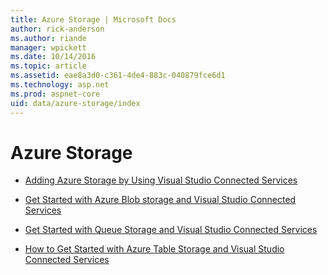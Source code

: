 ```yaml
---
title: Azure Storage | Microsoft Docs
author: rick-anderson
ms.author: riande
manager: wpickett
ms.date: 10/14/2016
ms.topic: article
ms.assetid: eae8a3d0-c361-4de4-883c-040879fce6d1
ms.technology: asp.net
ms.prod: aspnet-core
uid: data/azure-storage/index
---
```

# Azure Storage

* [Adding Azure Storage by Using Visual Studio Connected Services](https://azure.microsoft.com/documentation/articles/vs-azure-tools-connected-services-storage)

* [Get Started with Azure Blob storage and Visual Studio Connected Services](https://azure.microsoft.com/documentation/articles/vs-storage-aspnet5-getting-started-blobs)

* [Get Started with Queue Storage and Visual Studio Connected Services](https://azure.microsoft.com/documentation/articles/vs-storage-aspnet5-getting-started-queues)

* [How to Get Started with Azure Table Storage and Visual Studio Connected Services](https://azure.microsoft.com/documentation/articles/vs-storage-aspnet5-getting-started-tables)
